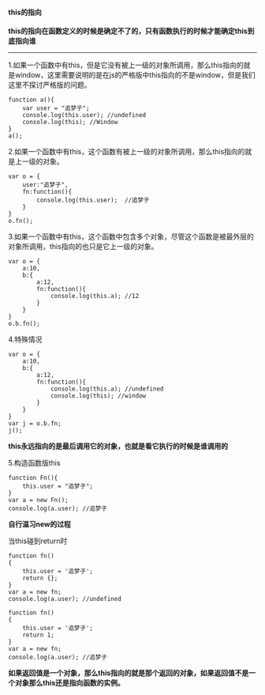 
#### this的指向

**this的指向在函数定义的时候是确定不了的，只有函数执行的时候才能确定this到底指向谁**

---

1.如果一个函数中有this，但是它没有被上一级的对象所调用，那么this指向的就是window，这里需要说明的是在js的严格版中this指向的不是window，但是我们这里不探讨严格版的问题。

```
function a(){
    var user = "追梦子";
    console.log(this.user); //undefined
    console.log(this); //Window
}
a();
```
 
2.如果一个函数中有this，这个函数有被上一级的对象所调用，那么this指向的就是上一级的对象。

```
var o = {
    user:"追梦子",
    fn:function(){
        console.log(this.user);  //追梦子
    }
}
o.fn();
```

3.如果一个函数中有this，这个函数中包含多个对象，尽管这个函数是被最外层的对象所调用，this指向的也只是它上一级的对象。

```
var o = {
    a:10,
    b:{
        a:12,
        fn:function(){
            console.log(this.a); //12
        }
    }
}
o.b.fn();
```
4.特殊情况

```
var o = {
    a:10,
    b:{
        a:12,
        fn:function(){
            console.log(this.a); //undefined
            console.log(this); //window
        }
    }
}
var j = o.b.fn;
j();
```
**this永远指向的是最后调用它的对象，也就是看它执行的时候是谁调用的**

5.构造函数版this

```
function Fn(){
    this.user = "追梦子";
}
var a = new Fn();
console.log(a.user); //追梦子

```
**自行温习new的过程**

当this碰到return时
```
function fn()  
{  
    this.user = '追梦子';  
    return {};  
}
var a = new fn;  
console.log(a.user); //undefined
```

```
function fn()  
{  
    this.user = '追梦子';  
    return 1;
}
var a = new fn;  
console.log(a.user); //追梦子
```
**如果返回值是一个对象，那么this指向的就是那个返回的对象，如果返回值不是一个对象那么this还是指向函数的实例。**